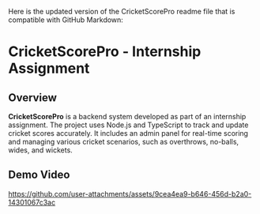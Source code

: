 Here is the updated version of the CricketScorePro readme file that is compatible with GitHub Markdown:

# CricketScorePro - Internship Assignment

## Overview

**CricketScorePro** is a backend system developed as part of an internship assignment. The project uses Node.js and TypeScript to track and update cricket scores accurately. It includes an admin panel for real-time scoring and managing various cricket scenarios, such as overthrows, no-balls, wides, and wickets.


## Demo Video

https://github.com/user-attachments/assets/9cea4ea9-b646-456d-b2a0-14301067c3ac

